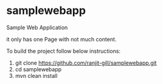 # samplewebapp
Sample Web Application

it only has one Page with not much content.

To build the project follow below instructions:
  1. git clone https://github.com/ranjit-gill/samplewebapp.git
  2. cd samplewebapp
  3. mvn clean install
